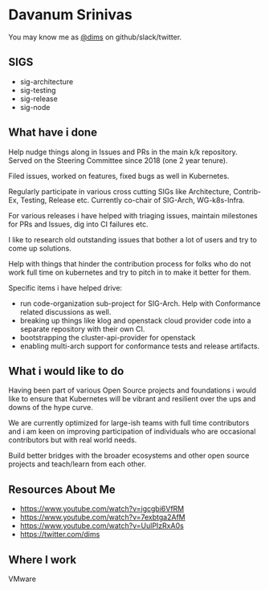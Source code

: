 # Davanum Srinivas

You may know me as [@dims] on github/slack/twitter.

## SIGS
- sig-architecture
- sig-testing
- sig-release
- sig-node

## What have i done

Help nudge things along in Issues and PRs in the main k/k repository. Served on the Steering Committee since 2018 (one 2 year tenure).

Filed issues, worked on features, fixed bugs as well in Kubernetes.

Regularly participate in various cross cutting SIGs like Architecture, Contrib-Ex, Testing, Release etc. Currently co-chair of SIG-Arch, WG-k8s-Infra.

For various releases i have helped with triaging issues, maintain milestones for PRs and Issues, dig into CI failures etc.

I like to research old outstanding issues that bother a lot of users and try to come up solutions.

Help with things that hinder the contribution process for folks who do not work full time on kubernetes and try to pitch in to make it better for them.

Specific items i have helped drive: 
- run code-organization sub-project for SIG-Arch. Help with Conformance related discussions as well.
- breaking up things like klog and openstack cloud provider code into a separate repository with their own CI.
- bootstrapping the cluster-api-provider for openstack
- enabling multi-arch support for conformance tests and release artifacts.

## What i would like to do

Having been part of various Open Source projects and foundations i would like to ensure that Kubernetes will be vibrant and resilient over the ups and downs of the hype curve.

We are currently optimized for large-ish teams with full time contributors and i am keen on improving participation of individuals who are occasional contributors but with real world needs.

Build better bridges with the broader ecosystems and other open source projects and teach/learn from each other.  

## Resources About Me
- https://www.youtube.com/watch?v=igcgbi6VfRM
- https://www.youtube.com/watch?v=7exbtga2AfM
- https://www.youtube.com/watch?v=UulPIzRxA0s
- https://twitter.com/dims

## Where I work

VMware

[@dims]: https://github.com/dims
